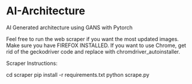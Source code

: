 # AI-Architecture
AI Generated architecture using GANS with Pytorch

Feel free to run the web scraper if you want the most updated images. Make sure you have FIREFOX INSTALLED. If you want to use Chrome, get rid of the geckodriver code and replace with chromdriver_autoinstaller.

Scraper Instructions:

cd scraper
pip install -r requirements.txt
python scrape.py


